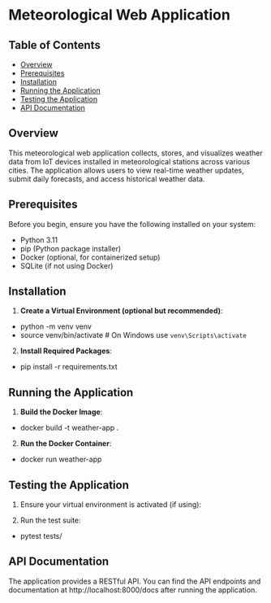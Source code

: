 # Meteorological Web Application

## Table of Contents

- [Overview](#overview)
- [Prerequisites](#prerequisites)
- [Installation](#installation)
- [Running the Application](#running-the-application)
- [Testing the Application](#testing-the-application)
- [API Documentation](#api-documentation)

## Overview

This meteorological web application collects, stores, and visualizes weather data from IoT devices installed in meteorological stations across various cities. The application allows users to view real-time weather updates, submit daily forecasts, and access historical weather data.

## Prerequisites

Before you begin, ensure you have the following installed on your system:

- Python 3.11
- pip (Python package installer)
- Docker (optional, for containerized setup)
- SQLite (if not using Docker)

## Installation

1. **Create a Virtual Environment (optional but recommended)**:

- python -m venv venv
- source venv/bin/activate # On Windows use `venv\Scripts\activate`

2. **Install Required Packages**:

- pip install -r requirements.txt

## Running the Application

1. **Build the Docker Image**:

- docker build -t weather-app .

2. **Run the Docker Container**:

- docker run weather-app

## Testing the Application

1. Ensure your virtual environment is activated (if using):

2. Run the test suite:

- pytest tests/

## API Documentation

The application provides a RESTful API. You can find the API endpoints and documentation at http://localhost:8000/docs after running the application.
